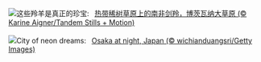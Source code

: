 ![](https://www.bing.com/th?id=OHR.GemsbokBotswana_ZH-CN7507199339_UHD.jpg&w=1000)这些羚羊是真正的珍宝:&nbsp;&ensp;[热带稀树草原上的南非剑羚，博茨瓦纳大草原 (© Karine Aigner/Tandem Stills + Motion)](https://www.bing.com/th?id=OHR.GemsbokBotswana_ZH-CN7507199339_UHD.jpg)
<br><br/>
![](https://www.bing.com/th?id=OHR.OsakaNight_EN-US7022302235_UHD.jpg&w=1000)City of neon dreams:&nbsp;&ensp;[Osaka at night, Japan (© wichianduangsri/Getty Images)](https://www.bing.com/th?id=OHR.OsakaNight_EN-US7022302235_UHD.jpg)
<br><br/>
